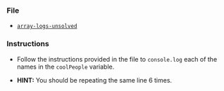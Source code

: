 ### File

* [`array-logs-unsolved`](Unsolved/array-logs-unsolved.html)

### Instructions

* Follow the instructions provided in the file to `console.log` each of the names in the `coolPeople` variable.

* **HINT:** You should be repeating the same line 6 times.